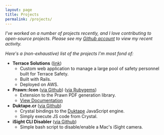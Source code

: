 ```yaml
---
layout: page
title: Projects
permalink: /projects/
---
```


_I've worked on a number of projects recently, and I love contributing to open-source projects. Please see my [Github account](https://github.com/jessedoyle) to view my recent activity._

_Here's a (non-exhaustive) list of the projects I'm most fond of:_

* **Terrace Solutions** ([link](https://terracesafety.com))
  * Custom web application to manage a large pool of safety personnel built for Terrace Safety.
  * Built with Rails.
  * Deployed on AWS.
* **Prawn::Icon** ([via Github](https://github.com/jessedoyle/prawn-icon)) ([via Rubygems](https://rubygems.org/gems/prawn-icon))
  * Extension to the Prawn PDF generation library.
  * [View Documentation](http://www.rubydoc.info/gems/prawn-icon/)
* **Duktape.cr** ([via Github](https://github.com/jessedoyle/duktape.cr))
  * Crystal bindings to the [Duktape](http://duktape.org) JavaScript engine.
  * Simply execute JS code from Crystal.
* **iSight CLI Disabler** ([via Github](https://github.com/jessedoyle/isight-cli))
  * Simple bash script to disable/enable a Mac's iSight camera.